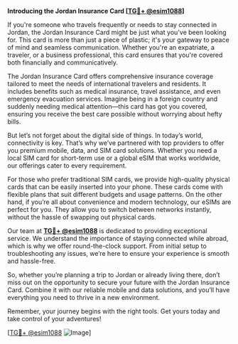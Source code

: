 **Introducing the Jordan Insurance Card [[TG💪+ @esim1088](https://t.me/s/esim1088)]**

If you're someone who travels frequently or needs to stay connected in Jordan, the Jordan Insurance Card might be just what you've been looking for. This card is more than just a piece of plastic; it's your gateway to peace of mind and seamless communication. Whether you're an expatriate, a traveler, or a business professional, this card ensures that you're covered both financially and communicatively.

The Jordan Insurance Card offers comprehensive insurance coverage tailored to meet the needs of international travelers and residents. It includes benefits such as medical insurance, travel assistance, and even emergency evacuation services. Imagine being in a foreign country and suddenly needing medical attention—this card has got you covered, ensuring you receive the best care possible without worrying about hefty bills. 

But let’s not forget about the digital side of things. In today’s world, connectivity is key. That’s why we’ve partnered with top providers to offer you premium mobile, data, and SIM card solutions. Whether you need a local SIM card for short-term use or a global eSIM that works worldwide, our offerings cater to every requirement. 

For those who prefer traditional SIM cards, we provide high-quality physical cards that can be easily inserted into your phone. These cards come with flexible plans that suit different budgets and usage patterns. On the other hand, if you’re all about convenience and modern technology, our eSIMs are perfect for you. They allow you to switch between networks instantly, without the hassle of swapping out physical cards. 

Our team at **[TG💪+ @esim1088](https://t.me/s/esim1088)** is dedicated to providing exceptional service. We understand the importance of staying connected while abroad, which is why we offer round-the-clock support. From initial setup to troubleshooting any issues, we’re here to ensure your experience is smooth and hassle-free.

So, whether you’re planning a trip to Jordan or already living there, don’t miss out on the opportunity to secure your future with the Jordan Insurance Card. Combine it with our reliable mobile and data solutions, and you’ll have everything you need to thrive in a new environment. 

Remember, your journey begins with the right tools. Get yours today and take control of your adventures! 

[[TG💪+ @esim1088](https://t.me/s/esim1088) ![Image](https://i.postimg.cc/Y0z9fWf4/image.png)]